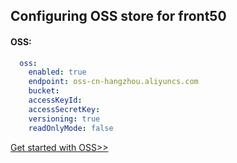 ## Configuring OSS store for front50

#### OSS: 
```yaml
  oss:
    enabled: true
    endpoint: oss-cn-hangzhou.aliyuncs.com
    bucket: 
    accessKeyId: 
    accessSecretKey: 
    versioning: true
    readOnlyMode: false 
```

[Get started with OSS>>](https://www.alibabacloud.com/help/en/object-storage-service/latest/get-started-with-oss)